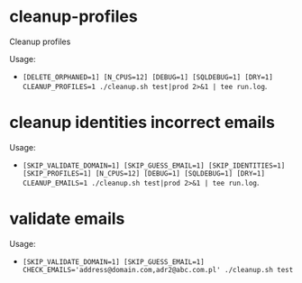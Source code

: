 # cleanup-profiles
Cleanup profiles

Usage:
- `[DELETE_ORPHANED=1] [N_CPUS=12] [DEBUG=1] [SQLDEBUG=1] [DRY=1] CLEANUP_PROFILES=1 ./cleanup.sh test|prod 2>&1 | tee run.log`.


# cleanup identities incorrect emails

Usage:
- `[SKIP_VALIDATE_DOMAIN=1] [SKIP_GUESS_EMAIL=1] [SKIP_IDENTITIES=1] [SKIP_PROFILES=1] [N_CPUS=12] [DEBUG=1] [SQLDEBUG=1] [DRY=1] CLEANUP_EMAILS=1 ./cleanup.sh test|prod 2>&1 | tee run.log`.


# validate emails

Usage:
- `[SKIP_VALIDATE_DOMAIN=1] [SKIP_GUESS_EMAIL=1] CHECK_EMAILS='address@domain.com,adr2@abc.com.pl' ./cleanup.sh test`



